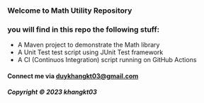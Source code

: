 ### Welcome to Math Utility Repository

### you will find in this repo the following stuff:

* A Maven project to demonstrate the Math library
* A Unit Test test script using JUnit Test framework
* A CI (Continuos Integration) script running on GitHub Actions

#### Connect me via duykhangkt03@gmail.com

##### Copyright &#169; 2023 khangkt03